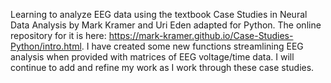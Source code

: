 Learning to analyze EEG data using the textbook Case Studies in Neural Data Analysis by Mark Kramer and Uri Eden adapted for Python. The online repository for it is here:  https://mark-kramer.github.io/Case-Studies-Python/intro.html. I have created some new functions streamlining EEG analysis when provided with matrices of EEG voltage/time data. I will continue to add and refine my work as I work through these case studies.
